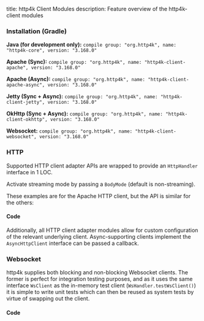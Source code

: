 title: http4k Client Modules
description: Feature overview of the http4k-client modules

### Installation (Gradle)
**Java (for development only):** ```compile group: "org.http4k", name: "http4k-core", version: "3.168.0"```

**Apache (Sync):** ```compile group: "org.http4k", name: "http4k-client-apache", version: "3.168.0"```

**Apache (Async):** ```compile group: "org.http4k", name: "http4k-client-apache-async", version: "3.168.0"```

**Jetty (Sync + Async):** ```compile group: "org.http4k", name: "http4k-client-jetty", version: "3.168.0"```

**OkHttp (Sync + Async):** ```compile group: "org.http4k", name: "http4k-client-okhttp", version: "3.168.0"```

**Websocket:** ```compile group: "org.http4k", name: "http4k-client-websocket", version: "3.168.0"```

### HTTP
Supported HTTP client adapter APIs are wrapped to provide an `HttpHandler` interface in 1 LOC.

Activate streaming mode by passing a `BodyMode` (default is non-streaming).

These examples are for the Apache HTTP client, but the API is similar for the others:

#### Code [<img class="octocat"/>](https://github.com/http4k/http4k/blob/master/src/docs/guide/modules/clients/example_http.kt)
<script src="https://gist-it.appspot.com/https://github.com/http4k/http4k/blob/master/src/docs/guide/modules/clients/example_http.kt"></script>

Additionally, all HTTP client adapter modules allow for custom configuration of the relevant underlying client. Async-supporting clients implement the `AsyncHttpClient` interface can be passed a callback.

### Websocket
http4k supplies both blocking and non-blocking Websocket clients. The former is perfect for integration testing purposes, and as it uses the same interface `WsClient` as the in-memory test client (`WsHandler.testWsClient()`) it is simple to write unit tests which can then be reused as system tests by virtue of swapping out the client.

#### Code [<img class="octocat"/>](https://github.com/http4k/http4k/blob/master/src/docs/guide/modules/clients/example_websocket.kt)
<script src="https://gist-it.appspot.com/https://github.com/http4k/http4k/blob/master/src/docs/guide/modules/clients/example_websocket.kt"></script>
